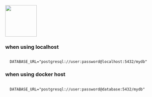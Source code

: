 


<img src="https://media.licdn.com/dms/image/v2/D4E12AQGNGAGtiYivsQ/article-cover_image-shrink_600_2000/article-cover_image-shrink_600_2000/0/1703380012682?e=2147483647&v=beta&t=x3PZkRlmOvr52klWcFYYFmdvjAZZlCxraKNFaVEWLjE" alt="" height="100px">

### when using localhost
<code>
  DATABASE_URL="postgresql://user:password@localhost:5432/mydb"
</code>



### when using docker host
<code>
  DATABASE_URL="postgresql://user:password@database:5432/mydb"
</code>
